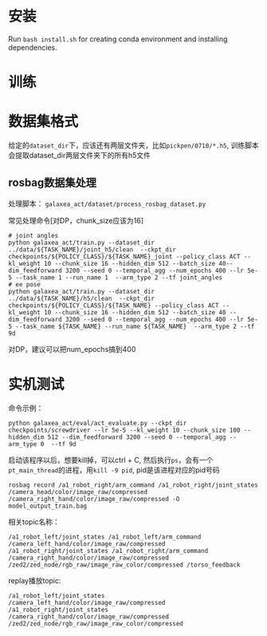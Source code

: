 

# 安装
Run `bash install.sh` for creating conda environment and installing dependencies. 

# 训练

# 数据集格式
给定的`dataset_dir`下，应该还有两层文件夹，比如`pickpen/0710/*.h5`, 训练脚本会提取dataset_dir两层文件夹下的所有h5文件

## rosbag数据集处理
处理脚本： `galaxea_act/dataset/process_rosbag_dataset.py`

常见处理命令[对DP，chunk_size应该为16]
```
# joint angles
python galaxea_act/train.py --dataset_dir ../data/${TASK_NAME}/joint_h5/clean  --ckpt_dir checkpoints/${POLICY_CLASS}/${TASK_NAME}_joint --policy_class ACT --kl_weight 10 --chunk_size 16 --hidden_dim 512 --batch_size 40--dim_feedforward 3200 --seed 0 --temporal_agg --num_epochs 400 --lr 5e-5 --task_name 1 --run_name 1  --arm_type 2 --tf joint_angles 
# ee pose
python galaxea_act/train.py --dataset_dir ../data/${TASK_NAME}/h5/clean  --ckpt_dir checkpoints/${POLICY_CLASS}/${TASK_NAME} --policy_class ACT --kl_weight 10 --chunk_size 16 --hidden_dim 512 --batch_size 40 --dim_feedforward 3200 --seed 0 --temporal_agg --num_epochs 400 --lr 5e-5 --task_name ${TASK_NAME} --run_name ${TASK_NAME}  --arm_type 2 --tf 9d
```
对DP，建议可以把num_epochs搞到400
# 实机测试

命令示例：
```
python galaxea_act/eval/act_evaluate.py --ckpt_dir checkpoints/screwdriver --lr 5e-5 --kl_weight 10 --chunk_size 100 --hidden_dim 512 --dim_feedforward 3200 --seed 0 --temporal_agg --arm_type 0  --tf 9d
```
启动该程序以后，想要kill掉，可以ctrl + C, 然后执行`ps`，会有一个`pt_main_thread`的进程，用`kill -9 pid`, pid是该进程对应的pid号码

```
rosbag record /a1_robot_right/arm_command /a1_robot_right/joint_states /camera_head/color/image_raw/compressed /camera_right_hand/color/image_raw/compressed -O model_output_train.bag
```

相关topic名称：
```
/a1_robot_left/joint_states /a1_robot_left/arm_command /camera_left_hand/color/image_raw/compressed /a1_robot_right/joint_states /a1_robot_right/arm_command /camera_right_hand/color/image_raw/compressed  /zed2/zed_node/rgb_raw/image_raw_color/compressed /torso_feedback
```

replay播放topic:
```
/a1_robot_left/joint_states /camera_left_hand/color/image_raw/compressed /a1_robot_right/joint_states /camera_right_hand/color/image_raw/compressed  /zed2/zed_node/rgb_raw/image_raw_color/compressed
```

